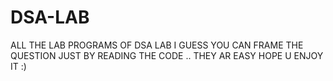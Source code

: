 # DSA-LAB
ALL THE LAB PROGRAMS OF DSA LAB
I GUESS YOU CAN FRAME THE QUESTION JUST BY READING THE CODE ..
THEY AR EASY HOPE U ENJOY IT :)
